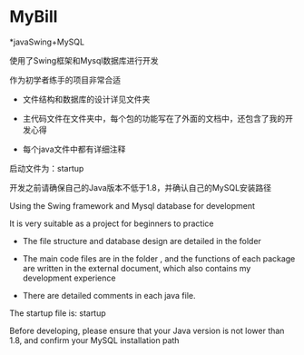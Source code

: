 # MyBill

*javaSwing+MySQL

使用了Swing框架和Mysql数据库进行开发

作为初学者练手的项目非常合适

* 文件结构和数据库的设计详见文件夹<info>
  
* 主代码文件在文件夹<src>中，每个包的功能写在了外面的<doc>文档中，还包含了我的开发心得

* 每个java文件中都有详细注释
  
启动文件为：startup
  
开发之前请确保自己的Java版本不低于1.8，并确认自己的MySQL安装路径
  
Using the Swing framework and Mysql database for development

It is very suitable as a project for beginners to practice

* The file structure and database design are detailed in the folder

* The main code files are in the folder <src>, and the functions of each package are written in the external document, which also contains my development experience

* There are detailed comments in each java file. 
  
The startup file is: startup

Before developing, please ensure that your Java version is not lower than 1.8, and confirm your MySQL installation path

